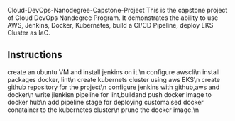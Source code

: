 Cloud-DevOps-Nanodegree-Capstone-Project
This is the capstone project of Cloud DevOps Nandegree Program. It demonstrates the ability to use AWS, Jenkins, Docker, Kubernetes, build a CI/CD Pipeline, deploy EKS Cluster as IaC.

Instructions
-------------

create an ubuntu VM and install jenkins on it.\n
configure awscli\n
install packages docker, lint\n
create kubernets cluster using aws EKS\n
create github repository for the project\n
configure jenkins with github,aws and docker\n
write jienkisn pipeline for lint,buildand push docker image to docker hub\n
add pipeline stage for deploying customaised docker conatainer to the kubernetes cluster\n
prune the docker image.\n
